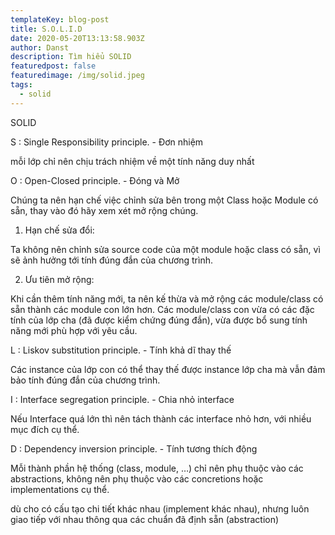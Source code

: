 ```yaml
---
templateKey: blog-post
title: S.O.L.I.D
date: 2020-05-20T13:13:58.903Z
author: Danst
description: Tìm hiểu SOLID
featuredpost: false
featuredimage: /img/solid.jpeg
tags:
  - solid
---
```

SOLID



S : Single Responsibility principle. - Đơn nhiệm

mỗi lớp chỉ nên chịu trách nhiệm về một tính năng duy nhất



O : Open-Closed principle. - Đóng và Mở

Chúng ta nên hạn chế việc chỉnh sửa bên trong một Class hoặc Module có sẵn, thay vào đó hãy xem xét mở rộng chúng.



1. Hạn chế sửa đổi: 

Ta không nên chỉnh sửa source code của một module hoặc class có sẵn, vì sẽ ảnh hưởng tới tính đúng đắn của chương trình.



2. Ưu tiên mở rộng: 

Khi cần thêm tính năng mới, ta nên kế thừa và mở rộng các module/class có sẵn thành các module con lớn hơn. Các module/class con vừa có các đặc tính của lớp cha (đã được kiểm chứng đúng đắn), vừa được bổ sung tính năng mới phù hợp với yêu cầu.



L : Liskov substitution principle. - Tính khả dĩ thay thế

Các instance của lớp con có thể thay thế được instance lớp cha mà vẫn đảm bảo tính đúng đắn của chương trình.



I : Interface segregation principle. - Chia nhỏ interface

Nếu Interface quá lớn thì nên tách thành các interface nhỏ hơn, với nhiều mục đích cụ thể.



D : Dependency inversion principle. - Tính tương thích động

Mỗi thành phần hệ thống (class, module, …) chỉ nên phụ thuộc vào các abstractions, không nên phụ thuộc vào các concretions hoặc implementations cụ thể.



dù cho có cấu tạo chi tiết khác nhau (implement khác nhau), nhưng luôn giao tiếp với nhau thông qua các chuẩn đã định sẵn (abstraction)
